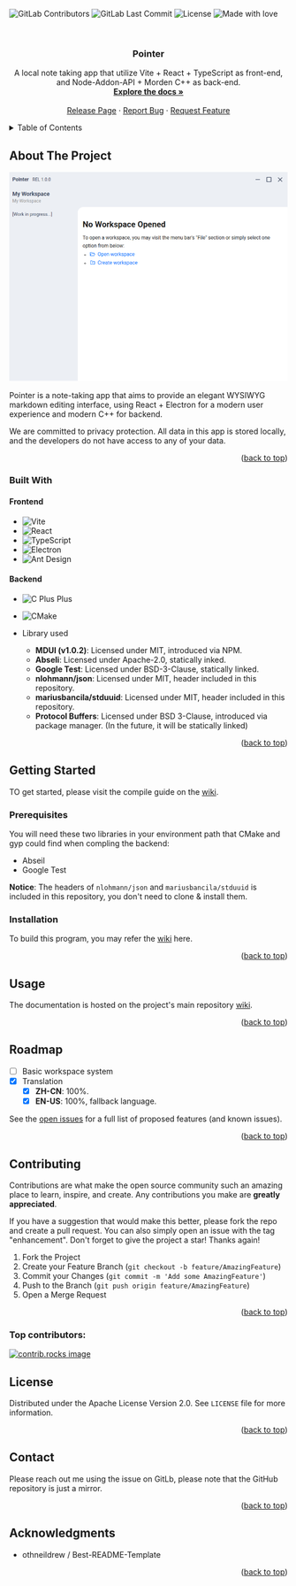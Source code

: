 <!-- Template from Best-README-Template -->
<a id="readme-top"></a>



<!-- PROJECT SHIELDS -->
![GitLab Contributors](https://img.shields.io/gitlab/contributors/MarcusPy827%2FPointer?gitlab_url=https%3A%2F%2Fjihulab.com&style=plastic)
![GitLab Last Commit](https://img.shields.io/gitlab/last-commit/MarcusPy827%2FPointer?gitlab_url=https%3A%2F%2Fjihulab.com)
![License](https://img.shields.io/badge/License-Apache--2.0-blue)
![Made with love](https://img.shields.io/badge/Made_with-Love-red)

<!-- PROJECT LOGO -->
<br />
<div align="center">

<h3 align="center">Pointer</h3>

  <p align="center">
    A local note taking app that utilize Vite + React + TypeScript as front-end, and Node-Addon-API + Morden C++ as back-end.
    <br />
    <a href="https://jihulab.com/MarcusPy827/Pointer/-/wikis/home"><strong>Explore the docs »</strong></a>
    <br />
    <br />
    <a href="https://jihulab.com/MarcusPy827/Pointer/-/releases">Release Page</a>
    &middot;
    <a href="https://jihulab.com/MarcusPy827/Pointer/-/issues/new">Report Bug</a>
    &middot;
    <a href="https://jihulab.com/MarcusPy827/Pointer/-/issues/new">Request Feature</a>
  </p>
</div>



<!-- TABLE OF CONTENTS -->
<details>
  <summary>Table of Contents</summary>
  <ol>
    <li>
      <a href="#about-the-project">About The Project</a>
      <ul>
        <li><a href="#built-with">Built With</a></li>
      </ul>
    </li>
    <li>
      <a href="#getting-started">Getting Started</a>
      <ul>
        <li><a href="#prerequisites">Prerequisites</a></li>
        <li><a href="#installation">Installation</a></li>
      </ul>
    </li>
    <li><a href="#usage">Usage</a></li>
    <li><a href="#roadmap">Roadmap</a></li>
    <li><a href="#contributing">Contributing</a></li>
    <li><a href="#license">License</a></li>
    <li><a href="#contact">Contact</a></li>
    <li><a href="#acknowledgments">Acknowledgments</a></li>
  </ol>
</details>



<!-- ABOUT THE PROJECT -->
## About The Project

![Screen Shot](./docs/img/screenshot.png)

Pointer is a note-taking app that aims to provide an elegant WYSIWYG markdown editing interface, using React + Electron for a modern user experience and modern C++ for backend.

We are committed to privacy protection. All data in this app is stored locally, and the developers do not have access to any of your data.

<p align="right">(<a href="#readme-top">back to top</a>)</p>



### Built With
#### Frontend
* ![Vite](https://img.shields.io/badge/vite-%23646CFF?style=for-the-badge&logo=vite&logoColor=white)
* ![React](https://img.shields.io/badge/React-20232A?style=for-the-badge&logo=react&logoColor=61DAFB)
* ![TypeScript](https://img.shields.io/badge/TypeScript-%233178C6?style=for-the-badge&logo=typescript&logoColor=white)
* ![Electron](https://img.shields.io/badge/Electron-%2347848F?style=for-the-badge&logo=electron&logoColor=white)
* ![Ant Design](https://img.shields.io/badge/Ant%20Design-%230170FE?style=for-the-badge&logo=antdesign&logoColor=white)

#### Backend

* ![C Plus Plus](https://img.shields.io/badge/C%2B%2B-%2300599C?style=for-the-badge&logo=cplusplus&logoColor=white)
* ![CMake](https://img.shields.io/badge/CMake-%23064F8C?style=for-the-badge&logo=cmake&logoColor=white)

* Library used
  * **MDUI (v1.0.2)**: Licensed under MIT, introduced via NPM.
  * **Abseli**: Licensed under Apache-2.0, statically inked.
  * **Google Test**: Licensed under BSD-3-Clause, statically linked.
  * **nlohmann/json**: Licensed under MIT, header included in this repository.
  * **mariusbancila/stduuid**: Licensed under MIT, header included in this repository.
  * **Protocol Buffers**: Licensed under BSD 3-Clause, introduced via package manager.
    (In the future, it will be statically linked)

<p align="right">(<a href="#readme-top">back to top</a>)</p>



<!-- GETTING STARTED -->
## Getting Started
TO get started, please visit the compile guide on the [wiki](https://jihulab.com/MarcusPy827/Pointer/-/wikis/en/Compile-Guide).

### Prerequisites
You will need these two libraries in your environment path that CMake and gyp could find when compling the backend:
* Abseil
* Google Test

**Notice**: The headers of `nlohmann/json` and `mariusbancila/stduuid` is included in this repository, you don't need to clone & install them.

### Installation
To build this program, you may refer the [wiki](https://jihulab.com/MarcusPy827/Pointer/-/wikis/en/Compile-Guide) here.

<p align="right">(<a href="#readme-top">back to top</a>)</p>



<!-- USAGE EXAMPLES -->
## Usage
The documentation is hosted on the project's main repository [wiki](https://jihulab.com/MarcusPy827/Pointer/-/wikis/).

<p align="right">(<a href="#readme-top">back to top</a>)</p>



<!-- ROADMAP -->
## Roadmap
- [ ] Basic workspace system
- [x] Translation
  - [x] **ZH-CN**: 100%.
  - [x] **EN-US**: 100%, fallback language.

See the [open issues](https://jihulab.com/MarcusPy827/Pointer/-/issues) for a full list of proposed features (and known issues).

<p align="right">(<a href="#readme-top">back to top</a>)</p>



<!-- CONTRIBUTING -->
## Contributing

Contributions are what make the open source community such an amazing place to learn, inspire, and create. Any contributions you make are **greatly appreciated**.

If you have a suggestion that would make this better, please fork the repo and create a pull request. You can also simply open an issue with the tag "enhancement".
Don't forget to give the project a star! Thanks again!

1. Fork the Project
2. Create your Feature Branch (`git checkout -b feature/AmazingFeature`)
3. Commit your Changes (`git commit -m 'Add some AmazingFeature'`)
4. Push to the Branch (`git push origin feature/AmazingFeature`)
5. Open a Merge Request

<p align="right">(<a href="#readme-top">back to top</a>)</p>

### Top contributors:

<a href="https://github.com/github_username/repo_name/graphs/contributors">
  <img src="https://contrib.rocks/image?repo=github_username/repo_name" alt="contrib.rocks image" />
</a>



<!-- LICENSE -->
## License

Distributed under the Apache License Version 2.0. See `LICENSE` file for more information.

<p align="right">(<a href="#readme-top">back to top</a>)</p>



<!-- CONTACT -->
## Contact
Please reach out me using the issue on GitLb, please note that the GitHub repository is just a mirror.

<p align="right">(<a href="#readme-top">back to top</a>)</p>



<!-- ACKNOWLEDGMENTS -->
## Acknowledgments
* othneildrew / Best-README-Template

<p align="right">(<a href="#readme-top">back to top</a>)</p>
